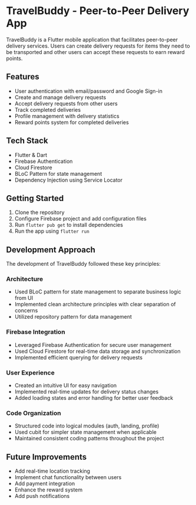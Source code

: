 # TravelBuddy - Peer-to-Peer Delivery App

TravelBuddy is a Flutter mobile application that facilitates peer-to-peer delivery services. Users can create delivery requests for items they need to be transported and other users can accept these requests to earn reward points.

## Features

- User authentication with email/password and Google Sign-in
- Create and manage delivery requests
- Accept delivery requests from other users
- Track completed deliveries
- Profile management with delivery statistics
- Reward points system for completed deliveries

## Tech Stack

- Flutter & Dart
- Firebase Authentication
- Cloud Firestore
- BLoC Pattern for state management
- Dependency Injection using Service Locator

## Getting Started

1. Clone the repository
2. Configure Firebase project and add configuration files
3. Run `flutter pub get` to install dependencies
4. Run the app using `flutter run`

## Development Approach

The development of TravelBuddy followed these key principles:

### Architecture

- Used BLoC pattern for state management to separate business logic from UI
- Implemented clean architecture principles with clear separation of concerns
- Utilized repository pattern for data management

### Firebase Integration

- Leveraged Firebase Authentication for secure user management
- Used Cloud Firestore for real-time data storage and synchronization
- Implemented efficient querying for delivery requests

### User Experience

- Created an intuitive UI for easy navigation
- Implemented real-time updates for delivery status changes
- Added loading states and error handling for better user feedback

### Code Organization

- Structured code into logical modules (auth, landing, profile)
- Used cubit for simpler state management when applicable
- Maintained consistent coding patterns throughout the project

## Future Improvements

- Add real-time location tracking
- Implement chat functionality between users
- Add payment integration
- Enhance the reward system
- Add push notifications
